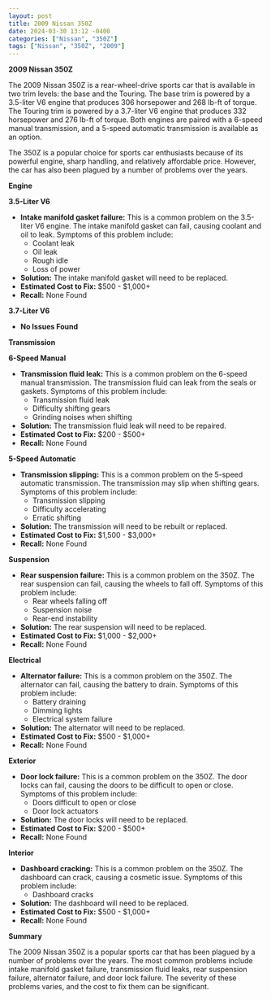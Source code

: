```yaml
---
layout: post
title: 2009 Nissan 350Z
date: 2024-03-30 13:12 -0400
categories: ["Nissan", "350Z"]
tags: ["Nissan", "350Z", "2009"]
---
```

**2009 Nissan 350Z**

The 2009 Nissan 350Z is a rear-wheel-drive sports car that is available in two trim levels: the base and the Touring. The base trim is powered by a 3.5-liter V6 engine that produces 306 horsepower and 268 lb-ft of torque. The Touring trim is powered by a 3.7-liter V6 engine that produces 332 horsepower and 276 lb-ft of torque. Both engines are paired with a 6-speed manual transmission, and a 5-speed automatic transmission is available as an option.

The 350Z is a popular choice for sports car enthusiasts because of its powerful engine, sharp handling, and relatively affordable price. However, the car has also been plagued by a number of problems over the years.

**Engine**

**3.5-Liter V6**

* **Intake manifold gasket failure:** This is a common problem on the 3.5-liter V6 engine. The intake manifold gasket can fail, causing coolant and oil to leak. Symptoms of this problem include:
    * Coolant leak
    * Oil leak
    * Rough idle
    * Loss of power
* **Solution:** The intake manifold gasket will need to be replaced. 
* **Estimated Cost to Fix:** $500 - $1,000+
* **Recall:** None Found

**3.7-Liter V6**

* **No Issues Found**

**Transmission**

**6-Speed Manual**

* **Transmission fluid leak:** This is a common problem on the 6-speed manual transmission. The transmission fluid can leak from the seals or gaskets. Symptoms of this problem include:
    * Transmission fluid leak
    * Difficulty shifting gears
    * Grinding noises when shifting
* **Solution:** The transmission fluid leak will need to be repaired. 
* **Estimated Cost to Fix:** $200 - $500+
* **Recall:** None Found

**5-Speed Automatic**

* **Transmission slipping:** This is a common problem on the 5-speed automatic transmission. The transmission may slip when shifting gears. Symptoms of this problem include:
    * Transmission slipping
    * Difficulty accelerating
    * Erratic shifting
* **Solution:** The transmission will need to be rebuilt or replaced. 
* **Estimated Cost to Fix:** $1,500 - $3,000+
* **Recall:** None Found

**Suspension**

* **Rear suspension failure:** This is a common problem on the 350Z. The rear suspension can fail, causing the wheels to fall off. Symptoms of this problem include:
    * Rear wheels falling off
    * Suspension noise
    * Rear-end instability
* **Solution:** The rear suspension will need to be replaced. 
* **Estimated Cost to Fix:** $1,000 - $2,000+
* **Recall:** None Found

**Electrical**

* **Alternator failure:** This is a common problem on the 350Z. The alternator can fail, causing the battery to drain. Symptoms of this problem include:
    * Battery draining
    * Dimming lights
    * Electrical system failure
* **Solution:** The alternator will need to be replaced. 
* **Estimated Cost to Fix:** $500 - $1,000+
* **Recall:** None Found

**Exterior**

* **Door lock failure:** This is a common problem on the 350Z. The door locks can fail, causing the doors to be difficult to open or close. Symptoms of this problem include:
    * Doors difficult to open or close
    * Door lock actuators
* **Solution:** The door locks will need to be replaced.
* **Estimated Cost to Fix:** $200 - $500+
* **Recall:** None Found

**Interior**

* **Dashboard cracking:** This is a common problem on the 350Z. The dashboard can crack, causing a cosmetic issue. Symptoms of this problem include:
    * Dashboard cracks
* **Solution:** The dashboard will need to be replaced.
* **Estimated Cost to Fix:** $500 - $1,000+
* **Recall:** None Found

**Summary**

The 2009 Nissan 350Z is a popular sports car that has been plagued by a number of problems over the years. The most common problems include intake manifold gasket failure, transmission fluid leaks, rear suspension failure, alternator failure, and door lock failure. The severity of these problems varies, and the cost to fix them can be significant.
